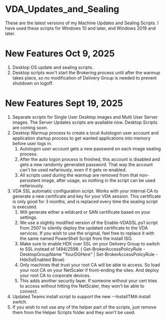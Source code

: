 # VDA_Updates_and_Sealing
These are the latest versions of my Machine Updates and Sealing Scripts.  I have used these scripts for Windows 10 and later, and Windows 2019 and later.

# New Features Oct 9, 2025
1. Desktop OS update and sealing scripts.
2. Desktop scripts won't start the Brokering process until after the warmup takes place, so no modification of Delivery Group is needed to prevent shutdown on logoff.

   
# New Features Sept 19, 2025
1. Separate scripts for Single User Desktop images and Multi User Server images.  The Server Updates scripts are available now.  Desktop Scripts are coming soon.
2. Desktop Warmup process to create a local Autologon user account and application startup process to get wanted applications into memory before user logs in.  
    1. Autologon user account gets a new password on each image sealing process.  
    2. After the auto logon process is finished, this account is disabled and gets a new randomly generated password.  That way the account can't be used nefariously, even if it gets re-enabled.
    3. All scripts used during the warmup are removed from that non-persistent image, after usage, so nothing in the script can be used nefariously.
3. VDA SSL automatic configuration script.  Works with your internal CA to generate a new certificate and key for your VDA session.  This certificate is only good for 3 months, and is replaced every time the sealing script is executed.  
    1. Will generate either a wildcard or SAN certificate based on your settings.  
    2. We use a slightly modified version of the Enable-VDASSL.ps1 script from 2507 to silently deploy the updated certificate to the VDA services.  If you wish to use the original, feel free to replace it with the same named PowerShell Script from the install ISO.
    3. Make sure to enable HDX over SSL on your Delivery Group to switch to SSL instead of 1494/2598.  ( Get-BrokerAccessPolicyRule -DesktopGroupName "YourDGHere" | Set-BrokerAccessPolicyRule -HdxSslEnabled $true)
    4. Only machines that trust your root CA will be able to access.  So load your root CA on your NetScaler if front-ending the sites.  And deploy your root CA to corporate devices.
    5. This adds another security layer.  If someone without your cert tries to access without hitting the NetScaler, they won't be able to connect.
4. Updated Teams install script to support the new --InstallTMA install switch.
5. If you wish to not use any of the helper part of the scripts, just remove them from the Helper Scripts folder and they won't be used.

